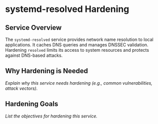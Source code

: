 # systemd-resolved Hardening

## Service Overview
The `systemd-resolved` service provides network name resolution to local applications. It caches DNS queries and manages DNSSEC validation. Hardening `resolved` limits its access to system resources and protects against DNS-based attacks.

## Why Hardening is Needed
_Explain why this service needs hardening (e.g., common vulnerabilities, attack vectors)._

## Hardening Goals
_List the objectives for hardening this service._
